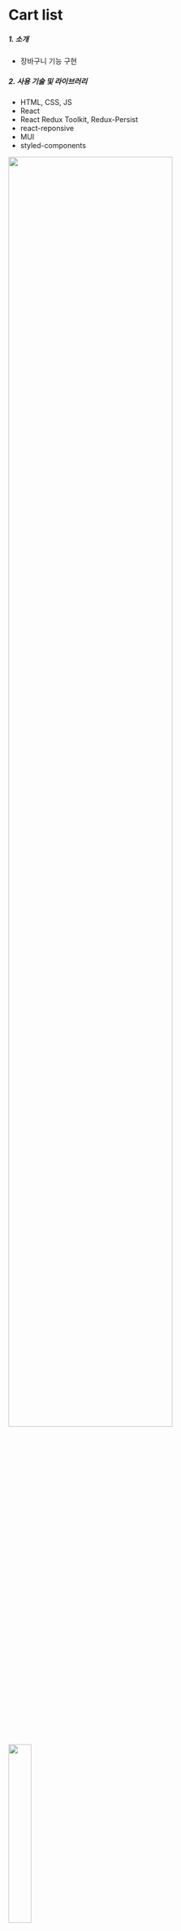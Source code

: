 # Cart list
##### 1. 소개
- 장바구니 기능 구현


##### 2. 사용 기술 및 라이브러리
- HTML, CSS, JS
- React
- React Redux Toolkit, Redux-Persist
- react-reponsive
- MUI
- styled-components

<img width="80%" src="https://user-images.githubusercontent.com/109590318/211335082-b56a75f6-15ab-439f-9376-cd8876608963.gif" />
<img width="30%" src="https://user-images.githubusercontent.com/109590318/211335532-9a5a370a-66af-4b00-a820-58d82b3789f3.gif" />
